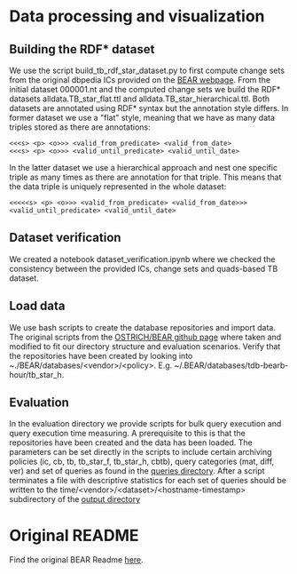 # Data processing and visualization 
## Building the RDF* dataset
We use the script build_tb_rdf_star_dataset.py to first compute change sets from the original dbpedia ICs provided on the [BEAR webpage](https://aic.ai.wu.ac.at/qadlod/bear.html). From the initial dataset 000001.nt and the computed change sets we build the RDF* datasets alldata.TB_star_flat.ttl and alldata.TB_star_hierarchical.ttl. Both datasets are annotated using RDF* syntax but the annotation style differs. In former dataset we use a "flat" style, meaning that we have as many data triples stored as there are annotations:
```
<<<s> <p> <o>>> <valid_from_predicate> <valid_from_date> 
<<<s> <p> <o>>> <valid_until_predicate> <valid_until_date> 
```
In the latter dataset we use a hierarchical approach and nest one specific triple as many times as there are annotation for that triple. This means that the data triple is uniquely represented in the whole dataset: 
```
<<<<<s> <p> <o>>> <valid_from_predicate> <valid_from_date>>> <valid_until_predicate> <valid_until_date> 
```


## Dataset verification
We created a notebook dataset_verification.ipynb where we checked the consistency between the provided ICs, change sets and quads-based TB dataset. 

## Load data
We use bash scripts to create the database repositories and import data. The original scripts from the [OSTRICH/BEAR github page](https://github.com/rdfostrich/BEAR/tree/master/src/common/data-prepare-scripts) where taken and modified to fit our directory structure and evaluation scenarios. Verify that the repositories have been created by looking into ~./BEAR/databases/\<vendor\>/\<policy\>. E.g. ~/.BEAR/databases/tdb-bearb-hour/tb_star_h. 

## Evaluation
In the evaluation directory we provide scripts for bulk query execution and query execution time measuring. A prerequisite to this is that the repositories have been created and the data has been loaded. The parameters can be set directly in the scripts to include certain archiving policies (ic, cb, tb, tb_star_f, tb_star_h, cbtb), query categories (mat, diff, ver) and set of queries as found in the [queries directory](https://github.com/GreenfishK/BEAR/tree/master/data/queries). After a script terminates a file with descriptive statistics for each set of queries should be written to the time/\<vendor\>/\<dataset\>/\<hostname-timestamp\> subdirectory of the [output directory](https://github.com/GreenfishK/BEAR/tree/master/data/output) 

# Original README
Find the original BEAR Readme [here](https://github.com/GreenfishK/BEAR/blob/master/scripts/README).
